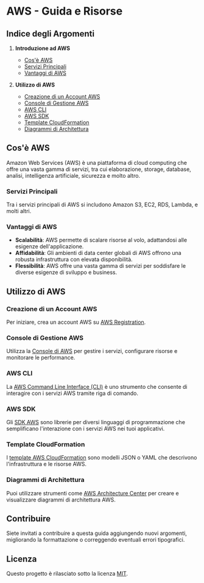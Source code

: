 # AWS - Guida e Risorse

## Indice degli Argomenti

1. **Introduzione ad AWS**
   - [Cos'è AWS](#cosè-aws)
   - [Servizi Principali](#servizi-principali)
   - [Vantaggi di AWS](#vantaggi-di-aws)

2. **Utilizzo di AWS**
   - [Creazione di un Account AWS](#creazione-di-un-account-aws)
   - [Console di Gestione AWS](#console-di-gestione-aws)
   - [AWS CLI](#aws-cli)
   - [AWS SDK](#aws-sdk)
   - [Template CloudFormation](#template-cloudformation)
   - [Diagrammi di Architettura](#diagrammi-di-architettura)

## Cos'è AWS

Amazon Web Services (AWS) è una piattaforma di cloud computing che offre una vasta gamma di servizi, tra cui elaborazione, storage, database, analisi, intelligenza artificiale, sicurezza e molto altro.

### Servizi Principali

Tra i servizi principali di AWS si includono Amazon S3, EC2, RDS, Lambda, e molti altri.

### Vantaggi di AWS

- **Scalabilità**: AWS permette di scalare risorse al volo, adattandosi alle esigenze dell'applicazione.
- **Affidabilità**: Gli ambienti di data center globali di AWS offrono una robusta infrastruttura con elevata disponibilità.
- **Flessibilità**: AWS offre una vasta gamma di servizi per soddisfare le diverse esigenze di sviluppo e business.

## Utilizzo di AWS

### Creazione di un Account AWS

Per iniziare, crea un account AWS su [AWS Registration](https://portal.aws.amazon.com/billing/signup).

### Console di Gestione AWS

Utilizza la [Console di AWS](https://aws.amazon.com/console/) per gestire i servizi, configurare risorse e monitorare le performance.

### AWS CLI

La [AWS Command Line Interface (CLI)](https://aws.amazon.com/cli/) è uno strumento che consente di interagire con i servizi AWS tramite riga di comando.

### AWS SDK

Gli [SDK AWS](https://aws.amazon.com/tools/) sono librerie per diversi linguaggi di programmazione che semplificano l'interazione con i servizi AWS nei tuoi applicativi.

### Template CloudFormation

I [template AWS CloudFormation](https://aws.amazon.com/cloudformation/) sono modelli JSON o YAML che descrivono l'infrastruttura e le risorse AWS.

### Diagrammi di Architettura

Puoi utilizzare strumenti come [AWS Architecture Center](https://aws.amazon.com/architecture/) per creare e visualizzare diagrammi di architettura AWS.

## Contribuire

Siete invitati a contribuire a questa guida aggiungendo nuovi argomenti, migliorando la formattazione o correggendo eventuali errori tipografici.

## Licenza

Questo progetto è rilasciato sotto la licenza [MIT](LICENSE).

